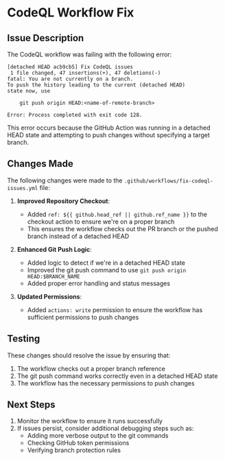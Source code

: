 # CodeQL Workflow Fix

## Issue Description

The CodeQL workflow was failing with the following error:

```
[detached HEAD acb9cb5] Fix CodeQL issues
 1 file changed, 47 insertions(+), 47 deletions(-)
fatal: You are not currently on a branch.
To push the history leading to the current (detached HEAD)
state now, use

    git push origin HEAD:<name-of-remote-branch>

Error: Process completed with exit code 128.
```

This error occurs because the GitHub Action was running in a detached HEAD state and attempting to push changes without specifying a target branch.

## Changes Made

The following changes were made to the `.github/workflows/fix-codeql-issues.yml` file:

1. **Improved Repository Checkout**:
   - Added `ref: ${{ github.head_ref || github.ref_name }}` to the checkout action to ensure we're on a proper branch
   - This ensures the workflow checks out the PR branch or the pushed branch instead of a detached HEAD

2. **Enhanced Git Push Logic**:
   - Added logic to detect if we're in a detached HEAD state
   - Improved the git push command to use `git push origin HEAD:$BRANCH_NAME`
   - Added proper error handling and status messages

3. **Updated Permissions**:
   - Added `actions: write` permission to ensure the workflow has sufficient permissions to push changes

## Testing

These changes should resolve the issue by ensuring that:
1. The workflow checks out a proper branch reference
2. The git push command works correctly even in a detached HEAD state
3. The workflow has the necessary permissions to push changes

## Next Steps

1. Monitor the workflow to ensure it runs successfully
2. If issues persist, consider additional debugging steps such as:
   - Adding more verbose output to the git commands
   - Checking GitHub token permissions
   - Verifying branch protection rules
